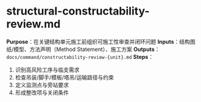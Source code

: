 # structural-constructability-review.md

**Purpose**：在关键结构单元施工前组织可施工性审查并闭环问题
**Inputs**：结构图纸/模型、方法声明（Method Statement）、施工方案
**Outputs**：`docs/command/constructability-review-{unit}.md`
**Steps**：

1. 识别高风险工序与临支需求
2. 检查吊装/脚手/模板/塔吊/运输路径与约束
3. 定义监测点与旁站要求
4. 形成整改项与关闭条件
